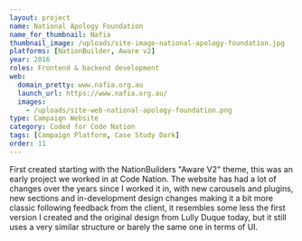 ```yaml
---
layout: project
name: National Apology Foundation
name_for_thumbnail: Nafia
thumbnail_image: /uploads/site-image-national-apology-foundation.jpg
platforms: [NationBuilder, Aware v2]
year: 2016
roles: Frontend & backend development
web:
  domain_pretty: www.nafia.org.au
  launch_url: https://www.nafia.org.au/
  images:
    - /uploads/site-web-national-apology-foundation.png
type: Campaign Website
category: Coded for Code Nation
tags: [Campaign Platform, Case Study Dark]
order: 11
---
```


First created starting with the NationBuilders "Aware V2" theme, this was an early project we worked in at Code Nation. The website has had a lot of changes over the years since I worked it in, with new carousels and plugins, new sections and in-development design changes making it a bit more classic following feedback from the client, it resembles some less the first version I created and the original design from Lully Duque today, but it still uses a very similar structure or barely the same one in terms of UI.